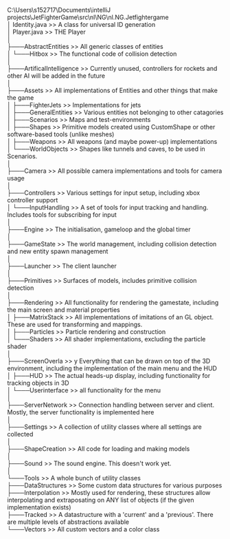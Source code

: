 C:\\Users\\s152717\\Documents\\intelliJ
projects\\JetFighterGame\\src\\nl\\NG\\nl.NG.Jetfightergame\
│ Identity.java >> A class for universal ID generation\
│ Player.java >> THE Player\
│\
├───AbstractEntities >> All generic classes of entities\
│ └───Hitbox >> The functional code of collision detection\
│\
├───ArtificalIntelligence >>  Currently unused, controllers for rockets and
other AI will be added in the future\
│\
├───Assets >>  All implementations of Entities and other things that make
the game\
│ ├───FighterJets >>  Implementations for jets\
│ ├───GeneralEntities >>  Various entities not belonging to other catagories\
│ ├───Scenarios >>  Maps and test-environments\
│ ├───Shapes >>  Primitive models created using CustomShape or other
software-based tools (unlike meshes)\
│ ├───Weapons >>  All weapons (and maybe power-up) implementations\
│ └───WorldObjects >>  Shapes like tunnels and caves, to be used in
Scenarios.\
│\
├───Camera >>  All possible camera implementations and tools for camera
usage\
│\
├───Controllers >>  Various settings for input setup, including xbox
controller support\
│ └───InputHandling >>  A set of tools for input tracking and handling.
Includes tools for subscribing for input\
│\
├───Engine >>  The initialisation, gameloop and the global timer\
│\
├───GameState >>  The world management, including collision detection and
new entity spawn management\
│\
├───Launcher >>  The client launcher\
│\
├───Primitives >>  Surfaces of models, includes primitive collision
detection\
│\
├───Rendering >>  All functionality for rendering the gamestate, including
the main screen and material properties\
│ ├───MatrixStack >>  All implementations of imitations of an GL object.
These are used for transforming and mappings.\
│ ├───Particles >>  Particle rendering and construction\
│ └───Shaders >>  All shader implementations, excluding the particle shader\
│\
├───ScreenOverla >> y Everything that can be drawn on top of the 3D
environment, including the implementation of the main menu and the HUD\
│ ├───HUD >>  The actual heads-up display, including functionality for
tracking objects in 3D\
│ └───Userinterface >>  all functionality for the menu\
│\
├───ServerNetwork >>  Connection handling between server and client. Mostly,
the server functionality is implemented here\
│\
├───Settings >>  A collection of utility classes where all settings are
collected\
│\
├───ShapeCreation >>  All code for loading and making models\
│\
├───Sound >> The sound engine. This doesn\'t work yet.\
│\
└───Tools >>  A whole bunch of utility classes\
├───DataStructures >>  Some custom data structures for various purposes\
├───Interpolation >>  Mostly used for rendering, these structures allow
interpolating and extraposating on ANY list of objects (if the given
implementation exists)\
├───Tracked >>  A datastructure with a \'current\' and a \'previous\'. There
are multiple levels of abstractions available\
└───Vectors >>  All custom vectors and a color class
